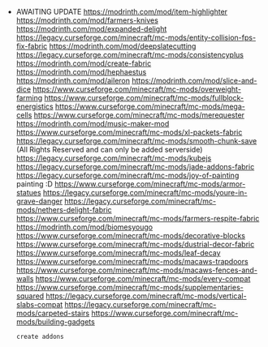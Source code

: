 -   AWAITING UPDATE
    https://modrinth.com/mod/item-highlighter
    https://modrinth.com/mod/farmers-knives
    https://modrinth.com/mod/expanded-delight
    https://legacy.curseforge.com/minecraft/mc-mods/entity-collision-fps-fix-fabric
    https://modrinth.com/mod/deepslatecutting
    https://legacy.curseforge.com/minecraft/mc-mods/consistencyplus
    https://modrinth.com/mod/create-fabric
    https://modrinth.com/mod/hephaestus
    https://modrinth.com/mod/aileron
    https://modrinth.com/mod/slice-and-dice
    https://www.curseforge.com/minecraft/mc-mods/overweight-farming
    https://www.curseforge.com/minecraft/mc-mods/fullblock-energistics
    https://www.curseforge.com/minecraft/mc-mods/mega-cells
    https://www.curseforge.com/minecraft/mc-mods/merequester
    https://modrinth.com/mod/music-maker-mod
    https://www.curseforge.com/minecraft/mc-mods/xl-packets-fabric
    https://legacy.curseforge.com/minecraft/mc-mods/smooth-chunk-save (All Rights Reserved and can only be added serverside)
    https://legacy.curseforge.com/minecraft/mc-mods/kubejs
    https://legacy.curseforge.com/minecraft/mc-mods/jade-addons-fabric
    https://legacy.curseforge.com/minecraft/mc-mods/joy-of-painting painting :D
    https://www.curseforge.com/minecraft/mc-mods/armor-statues
    https://legacy.curseforge.com/minecraft/mc-mods/youre-in-grave-danger
    https://legacy.curseforge.com/minecraft/mc-mods/nethers-delight-fabric
    https://www.curseforge.com/minecraft/mc-mods/farmers-respite-fabric
    https://modrinth.com/mod/biomesyougo
    https://www.curseforge.com/minecraft/mc-mods/decorative-blocks
    https://www.curseforge.com/minecraft/mc-mods/dustrial-decor-fabric
    https://www.curseforge.com/minecraft/mc-mods/leaf-decay
    https://www.curseforge.com/minecraft/mc-mods/macaws-trapdoors
    https://www.curseforge.com/minecraft/mc-mods/macaws-fences-and-walls
    https://www.curseforge.com/minecraft/mc-mods/every-compat
    https://www.curseforge.com/minecraft/mc-mods/supplementaries-squared
    https://legacy.curseforge.com/minecraft/mc-mods/vertical-slabs-compat
    https://legacy.curseforge.com/minecraft/mc-mods/carpeted-stairs
    https://www.curseforge.com/minecraft/mc-mods/building-gadgets

        create addons
